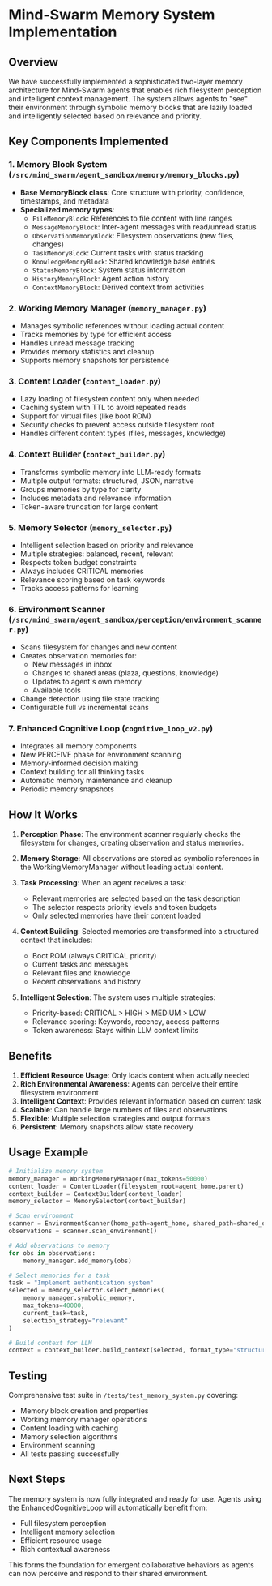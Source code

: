 # Mind-Swarm Memory System Implementation

## Overview

We have successfully implemented a sophisticated two-layer memory architecture for Mind-Swarm agents that enables rich filesystem perception and intelligent context management. The system allows agents to "see" their environment through symbolic memory blocks that are lazily loaded and intelligently selected based on relevance and priority.

## Key Components Implemented

### 1. Memory Block System (`/src/mind_swarm/agent_sandbox/memory/memory_blocks.py`)
- **Base MemoryBlock class**: Core structure with priority, confidence, timestamps, and metadata
- **Specialized memory types**:
  - `FileMemoryBlock`: References to file content with line ranges
  - `MessageMemoryBlock`: Inter-agent messages with read/unread status
  - `ObservationMemoryBlock`: Filesystem observations (new files, changes)
  - `TaskMemoryBlock`: Current tasks with status tracking
  - `KnowledgeMemoryBlock`: Shared knowledge base entries
  - `StatusMemoryBlock`: System status information
  - `HistoryMemoryBlock`: Agent action history
  - `ContextMemoryBlock`: Derived context from activities

### 2. Working Memory Manager (`memory_manager.py`)
- Manages symbolic references without loading actual content
- Tracks memories by type for efficient access
- Handles unread message tracking
- Provides memory statistics and cleanup
- Supports memory snapshots for persistence

### 3. Content Loader (`content_loader.py`)
- Lazy loading of filesystem content only when needed
- Caching system with TTL to avoid repeated reads
- Support for virtual files (like boot ROM)
- Security checks to prevent access outside filesystem root
- Handles different content types (files, messages, knowledge)

### 4. Context Builder (`context_builder.py`)
- Transforms symbolic memory into LLM-ready formats
- Multiple output formats: structured, JSON, narrative
- Groups memories by type for clarity
- Includes metadata and relevance information
- Token-aware truncation for large content

### 5. Memory Selector (`memory_selector.py`)
- Intelligent selection based on priority and relevance
- Multiple strategies: balanced, recent, relevant
- Respects token budget constraints
- Always includes CRITICAL memories
- Relevance scoring based on task keywords
- Tracks access patterns for learning

### 6. Environment Scanner (`/src/mind_swarm/agent_sandbox/perception/environment_scanner.py`)
- Scans filesystem for changes and new content
- Creates observation memories for:
  - New messages in inbox
  - Changes to shared areas (plaza, questions, knowledge)
  - Updates to agent's own memory
  - Available tools
- Change detection using file state tracking
- Configurable full vs incremental scans

### 7. Enhanced Cognitive Loop (`cognitive_loop_v2.py`)
- Integrates all memory components
- New PERCEIVE phase for environment scanning
- Memory-informed decision making
- Context building for all thinking tasks
- Automatic memory maintenance and cleanup
- Periodic memory snapshots

## How It Works

1. **Perception Phase**: The environment scanner regularly checks the filesystem for changes, creating observation and status memories.

2. **Memory Storage**: All observations are stored as symbolic references in the WorkingMemoryManager without loading actual content.

3. **Task Processing**: When an agent receives a task:
   - Relevant memories are selected based on the task description
   - The selector respects priority levels and token budgets
   - Only selected memories have their content loaded

4. **Context Building**: Selected memories are transformed into a structured context that includes:
   - Boot ROM (always CRITICAL priority)
   - Current tasks and messages
   - Relevant files and knowledge
   - Recent observations and history

5. **Intelligent Selection**: The system uses multiple strategies:
   - Priority-based: CRITICAL > HIGH > MEDIUM > LOW
   - Relevance scoring: Keywords, recency, access patterns
   - Token awareness: Stays within LLM context limits

## Benefits

1. **Efficient Resource Usage**: Only loads content when actually needed
2. **Rich Environmental Awareness**: Agents can perceive their entire filesystem environment
3. **Intelligent Context**: Provides relevant information based on current task
4. **Scalable**: Can handle large numbers of files and observations
5. **Flexible**: Multiple selection strategies and output formats
6. **Persistent**: Memory snapshots allow state recovery

## Usage Example

```python
# Initialize memory system
memory_manager = WorkingMemoryManager(max_tokens=50000)
content_loader = ContentLoader(filesystem_root=agent_home.parent)
context_builder = ContextBuilder(content_loader)
memory_selector = MemorySelector(context_builder)

# Scan environment
scanner = EnvironmentScanner(home_path=agent_home, shared_path=shared_dir)
observations = scanner.scan_environment()

# Add observations to memory
for obs in observations:
    memory_manager.add_memory(obs)

# Select memories for a task
task = "Implement authentication system"
selected = memory_selector.select_memories(
    memory_manager.symbolic_memory,
    max_tokens=40000,
    current_task=task,
    selection_strategy="relevant"
)

# Build context for LLM
context = context_builder.build_context(selected, format_type="structured")
```

## Testing

Comprehensive test suite in `/tests/test_memory_system.py` covering:
- Memory block creation and properties
- Working memory manager operations
- Content loading with caching
- Memory selection algorithms
- Environment scanning
- All tests passing successfully

## Next Steps

The memory system is now fully integrated and ready for use. Agents using the EnhancedCognitiveLoop will automatically benefit from:
- Full filesystem perception
- Intelligent memory selection
- Efficient resource usage
- Rich contextual awareness

This forms the foundation for emergent collaborative behaviors as agents can now perceive and respond to their shared environment.